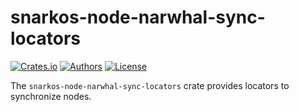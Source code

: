 # snarkos-node-narwhal-sync-locators

[![Crates.io](https://img.shields.io/crates/v/snarkos-node-narwhal-sync-locators.svg?color=neon)](https://crates.io/crates/snarkos-node-narwhal-sync-locators)
[![Authors](https://img.shields.io/badge/authors-Aleo-orange.svg)](https://aleo.org)
[![License](https://img.shields.io/badge/License-Apache%202.0-blue.svg)](LICENSE.md)

The `snarkos-node-narwhal-sync-locators` crate provides locators to synchronize nodes.
